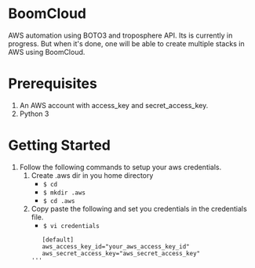 # BoomCloud

AWS automation using BOTO3 and troposphere API. Its is currently in progress. But when it's done, one will be able to create multiple stacks in AWS using BoomCloud.

# Prerequisites
1. An AWS account with access_key and secret_access_key.
2. Python 3

# Getting Started
1. Follow the following commands to setup your aws credentials.
   1. Create .aws dir in you home directory
      * `$ cd`
      * `$ mkdir .aws`
      * `$ cd .aws`
   2. Copy paste the following and set you credentials in the credentials file.
      * `$ vi credentials`
      ```   
         [default]
         aws_access_key_id="your_aws_access_key_id"
         aws_secret_access_key="aws_secret_access_key" 
      '''
  
    
